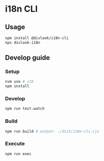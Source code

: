 # i18n CLI

## Usage

```bash
npm install @divlook/i18n-cli
npx divlook-i18n
```

## Develop guide

### Setup

```bash
nvm use # v16
npm install
```

### Develop

```bash
npm run test.watch
```

### Build

```bash
npm run build # output: ./dist/i18n-cli.cjs
```

### Execute

```bash
npm run exec
```
